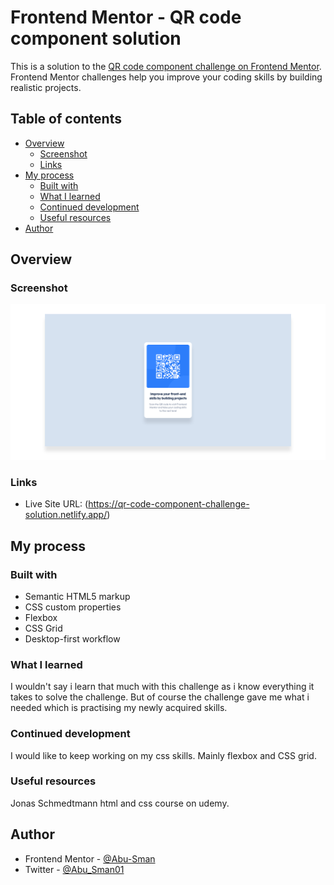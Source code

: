 # Frontend Mentor - QR code component solution

This is a solution to the [QR code component challenge on Frontend Mentor](https://www.frontendmentor.io/challenges/qr-code-component-iux_sIO_H). Frontend Mentor challenges help you improve your coding skills by building realistic projects. 

## Table of contents

- [Overview](#overview)
  - [Screenshot](#screenshot)
  - [Links](#links)
- [My process](#my-process)
  - [Built with](#built-with)
  - [What I learned](#what-i-learned)
  - [Continued development](#continued-development)
  - [Useful resources](#useful-resources)
- [Author](#author)

## Overview

### Screenshot

![solution-screenshot](solution-screenshot.png)

### Links

- Live Site URL: (https://qr-code-component-challenge-solution.netlify.app/)

## My process

### Built with

- Semantic HTML5 markup
- CSS custom properties
- Flexbox
- CSS Grid
- Desktop-first workflow

### What I learned

I wouldn't say i learn that much with this challenge as i know everything it takes to solve the challenge. But of course the challenge gave me what i needed which is practising my newly acquired skills.

### Continued development

I would like to keep working on my css skills. Mainly flexbox and CSS grid.

### Useful resources

Jonas Schmedtmann html and css course on udemy.

## Author

- Frontend Mentor - [@Abu-Sman](https://www.frontendmentor.io/profile/@Abu-Sman)
- Twitter - [@Abu_Sman01](https://www.twitter.com/@Abu_Sman01)

